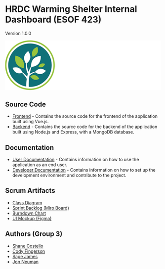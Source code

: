 # HRDC Warming Shelter Internal Dashboard (ESOF 423)
Version 1.0.0

![HRDC Logo](documentation/images/hrdc-logo.png)

## Source Code
+ [Frontend](frontend) - Contains the source code for the frontend of the application built using Vue.js.
+ [Backend](backend) - Contains the source code for the backend of the application built using Node.js and Express, with a MongoDB database. 

## Documentation
+ [User Documentation](documentation/user-documentation.md) - Contains information on how to use the application as an end user.
+ [Developer Documentation](documentation/developer-documentation.md) - Contains information on how to set up the development environment and contribute to the project.

## Scrum Artifacts
+ [Class Diagram](Class_Diagram.png)
+ [Sprint Backlog (Miro Board)](https://miro.com/app/board/uXjVNwgTvPg=/)
+ [Burndown Chart](https://docs.google.com/spreadsheets/d/1G-hcGIVEK-EKRsp6uCBdT0qUcOHVx9o86jCKsIm3S-U/edit#gid=2070898809)
+ [UI Mockup (Figma)](https://www.figma.com/file/y9VvcpAj8Jtrc6drjBlYA7/HRDC-Dashboard?type=design&node-id=0-1&mode=design)

## Authors (Group 3)
- [Shane Costello](https://github.com/ShaneCost)
- [Cody Fingerson](https://github.com/codyafingerson)
- [Sage James](https://github.com/sagejames1)
- [Jon Neuman](https://github.com/JonathanNeuman)
